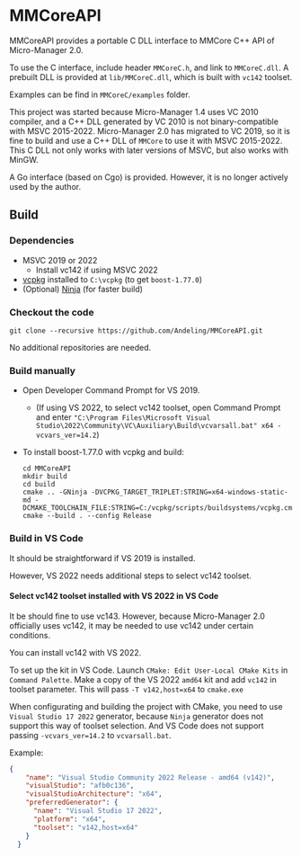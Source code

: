 # MMCoreAPI

MMCoreAPI provides a portable C DLL interface to MMCore C++ API of Micro-Manager 2.0.

To use the C interface, include header `MMCoreC.h`, and link to `MMCoreC.dll`. A prebuilt DLL is provided at `lib/MMCoreC.dll`, which is built with `vc142` toolset.

Examples can be find in `MMCoreC/examples` folder.

This project was started because Micro-Manager 1.4 uses VC 2010 compiler, and a C++ DLL generated by VC 2010 is not binary-compatible with MSVC 2015-2022. Micro-Manager 2.0 has migrated to VC 2019, so it is fine to build and use a C++ DLL of `MMCore` to use it with MSVC 2015-2022. This C DLL not only works with later versions of MSVC, but also works with MinGW.

A Go interface (based on Cgo) is provided. However, it is no longer actively used by the author.

## Build
### Dependencies
* MSVC 2019 or 2022
  * Install vc142 if using MSVC 2022
* [vcpkg](https://vcpkg.io) installed to `C:\vcpkg` (to get `boost-1.77.0`)
* (Optional) [Ninja](https://ninja-build.org) (for faster build)

### Checkout the code
```
git clone --recursive https://github.com/Andeling/MMCoreAPI.git
```
No additional repositories are needed. 

### Build manually
* Open Developer Command Prompt for VS 2019.
  * (If using VS 2022, to select vc142 toolset, open Command Prompt and enter `"C:\Program Files\Microsoft Visual Studio\2022\Community\VC\Auxiliary\Build\vcvarsall.bat" x64 -vcvars_ver=14.2`)

* To install boost-1.77.0 with vcpkg and build:
  ```
  cd MMCoreAPI
  mkdir build
  cd build
  cmake .. -GNinja -DVCPKG_TARGET_TRIPLET:STRING=x64-windows-static-md -DCMAKE_TOOLCHAIN_FILE:STRING=C:/vcpkg/scripts/buildsystems/vcpkg.cmake
  cmake --build . --config Release
  ```

### Build in VS Code
It should be straightforward if VS 2019 is installed.

However, VS 2022 needs additional steps to select vc142 toolset.

#### Select vc142 toolset installed with VS 2022 in VS Code
It be should fine to use vc143. However, because Micro-Manager 2.0 officially uses vc142, it may be needed to use vc142 under certain conditions.

You can install vc142 with VS 2022.

To set up the kit in VS Code. Launch `CMake: Edit User-Local CMake Kits` in `Command Palette`. Make a copy of the VS 2022 `amd64` kit and add `vc142` in toolset parameter. This will pass `-T v142,host=x64` to `cmake.exe`

When configurating and building the project with CMake, you need to use `Visual Studio 17 2022` generator, because `Ninja` generator does not support this way of toolset selection. And VS Code does not support passing `-vcvars_ver=14.2` to `vcvarsall.bat`.

Example:
```json
{
    "name": "Visual Studio Community 2022 Release - amd64 (v142)",
    "visualStudio": "afb0c136",
    "visualStudioArchitecture": "x64",
    "preferredGenerator": {
      "name": "Visual Studio 17 2022",
      "platform": "x64",
      "toolset": "v142,host=x64"
    }
  }
```
